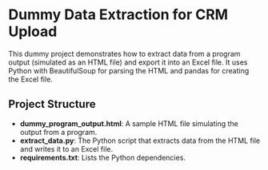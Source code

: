 # Dummy Data Extraction for CRM Upload

This dummy project demonstrates how to extract data from a program output (simulated as an HTML file) and export it into an Excel file. It uses Python with BeautifulSoup for parsing the HTML and pandas for creating the Excel file.

## Project Structure

- **dummy_program_output.html**: A sample HTML file simulating the output from a program.
- **extract_data.py**: The Python script that extracts data from the HTML file and writes it to an Excel file.
- **requirements.txt**: Lists the Python dependencies.

